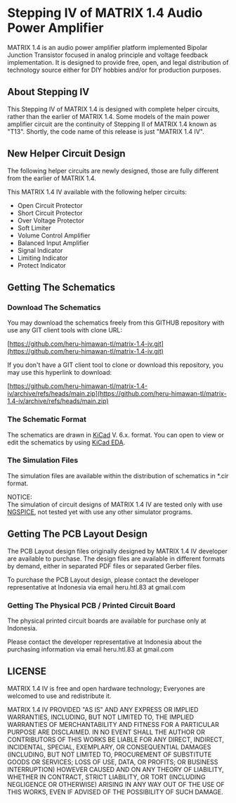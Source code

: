 # Stepping IV of MATRIX 1.4 Audio Power Amplifier

MATRIX 1.4 is an audio power amplifier platform implemented Bipolar Junction
Transistor focused in analog principle and voltage feedback implementation.
It is designed to provide free, open, and legal distribution of technology
source either for DIY hobbies and/or for production purposes.

## About Stepping IV

This Stepping IV of MATRIX 1.4 is designed with complete helper circuits,
rather than the earlier of MATRIX 1.4. Some models of the main power amplifier
circuit are the continuity of Stepping II of MATRIX 1.4 known as "T13".
Shortly, the code name of this release is just "MATRIX 1.4 IV".

## New Helper Circuit Design

The following helper circuits are newly designed, those are fully different
from the earlier of MATRIX 1.4.

This MATRIX 1.4 IV available with the following helper circuits:

- Open Circuit Protector
- Short Circuit Protector
- Over Voltage Protector
- Soft Limiter
- Volume Control Amplifier
- Balanced Input Amplifier
- Signal Indicator
- Limiting Indicator
- Protect Indicator

## Getting The Schematics

### Download The Schematics

You may download the schematics freely from this GITHUB repository with use any
GIT client tools with clone URL:

  [https://github.com/heru-himawan-tl/matrix-1.4-iv.git](https://github.com/heru-himawan-tl/matrix-1.4-iv.git)

If you don't have a GIT client tool to clone or download this repository, you
may use this hyperlink to download:

  [https://github.com/heru-himawan-tl/matrix-1.4-iv/archive/refs/heads/main.zip](https://github.com/heru-himawan-tl/matrix-1.4-iv/archive/refs/heads/main.zip)

### The Schematic Format

The schematics are drawn in [KiCad](https://www.kicad.org/) V. 6.x. format.
You can open to view or edit the schematics by using [KiCad EDA](https://www.kicad.org/).

### The Simulation Files

The simulation files are available within the distribution of schematics in
*.cir format.

NOTICE:  
The simulation of circuit designs of MATRIX 1.4 IV are
tested only with use [NGSPICE](http://ngspice.sourceforge.net/), not tested
yet with use any other simulator programs.

## Getting The PCB Layout Design

The PCB Layout design files originally designed by MATRIX 1.4 IV developer are
available to purchase. The design files are available in different formats
by demand, either in separated PDF files or separated Gerber files.

To purchase the PCB Layout design, please contact the developer representative
at Indonesia via email heru.htl.83 at gmail.com

### Getting The Physical PCB / Printed Circuit Board

The physical printed circuit boards are available for purchase only at
Indonesia.

Please contact the developer representative at Indonesia about the purchasing
information via email heru.htl.83 at gmail.com

## LICENSE

MATRIX 1.4 IV is free and open hardware technology; Everyones are welcomed to
use and redistribute it.

MATRIX 1.4 IV PROVIDED "AS IS" AND ANY EXPRESS OR IMPLIED WARRANTIES,
INCLUDING, BUT NOT LIMITED TO, THE IMPLIED WARRANTIES OF MERCHANTABILITY AND
FITNESS FOR A PARTICULAR PURPOSE ARE DISCLAIMED. IN NO EVENT SHALL THE AUTHOR
OR CONTRIBUTORS OF THIS WORKS BE LIABLE FOR ANY DIRECT, INDIRECT, INCIDENTAL,
SPECIAL, EXEMPLARY, OR CONSEQUENTIAL DAMAGES (INCLUDING, BUT NOT LIMITED TO,
PROCUREMENT OF SUBSTITUTE GOODS OR SERVICES; LOSS OF USE, DATA, OR PROFITS; OR
BUSINESS INTERRUPTION) HOWEVER CAUSED AND ON ANY THEORY OF LIABILITY, WHETHER
IN CONTRACT, STRICT LIABILITY, OR TORT (INCLUDING NEGLIGENCE OR OTHERWISE)
ARISING IN ANY WAY OUT OF THE USE OF THIS WORKS, EVEN IF ADVISED OF THE
POSSIBILITY OF SUCH DAMAGE.
